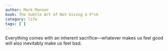```yaml
---
author: Mark Manson
book: The Subtle Art of Not Giving a F*ck
category: life
tags: [ ]
---
```

Everything comes with an inherent sacrifice—whatever makes us feel good will also inevitably make us feel bad.

